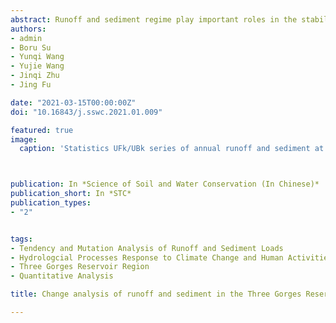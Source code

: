 ```yaml
---
abstract: Runoff and sediment regime play important roles in the stability of the fluvial ecosystem and may alter river morphology. The multi-relationship between runoff and sediment is widely used to clarify the spatial-temporal change law of a river. The Three Gorges Reservoir Region is one of the most important ecological areas and the operation of the Three Gorges Reservoir has huge influence on the runoff and sediment. This study may expand our understanding of the multi-relationship between runoff and sediment and give reference to reservoir operation and the sediment problem. Based on the runoff and sediment data of three major hydrologic stations, Mann-Kendall test and double cumulative curve analysis method were conducted to analyze the statistical characteristics, trend, mutations in runoff and sediment time series, and the correlation between runoff and sediment to discover runoff and sediment changes in recent years. The result shows that (1) The annual variance of runoff and sediment of all the hydrological stations was similar, which were concentrated in May to October (flood season). As the observation station located at the downstream of the reservoir, Yichang station dispersed its runoff in non-flood season (November to April next year) and concentrated sediment in flood season. Deviation coefficient of annual runoff (Cv) ranged between 0.101-0.111 and deviation coefficient of annual sediment (Cs) was in the range of 0.510-1.172; (2) Annual runoff in 3 stations showed an indistinctive increase trend (P>0.05), while sediment showed a significant decrease trend (P<0.01). Runoff and sediment time series mutations happened in 2005 and 2013 respectively, which could be explained by the operation of water conservancy and hydropower projects upstream, special hydrological year and reservoir regulation activities; (3) Relationships between runoff and sediment varied in different time series, and this result was associated with human activities and fluvial environmental changes. In general, compared to runoff, sediment presents more significant change in recent years. Climate changes and human activities both affect sediment change and the latter one is more notable. Human activities, especially the construction of reservoirs and hydropower projects, take the major role in the decline of sediment, soil and water conservation functions as well.
authors:
- admin
- Boru Su
- Yunqi Wang
- Yujie Wang
- Jinqi Zhu
- Jing Fu

date: "2021-03-15T00:00:00Z"
doi: "10.16843/j.sswc.2021.01.009"

featured: true
image:
  caption: 'Statistics UFk/UBk series of annual runoff and sediment at three hydrological stations in 2002-2017'



publication: In *Science of Soil and Water Conservation (In Chinese)*
publication_short: In *STC*
publication_types:
- "2"


tags:
- Tendency and Mutation Analysis of Runoff and Sediment Loads
- Hydrologcial Processes Response to Climate Change and Human Activities
- Three Gorges Reservoir Region
- Quantitative Analysis

title: Change analysis of runoff and sediment in the Three Gorges Reservoir Region in recent 16 years (in Chinese with English abstract)

---
```


